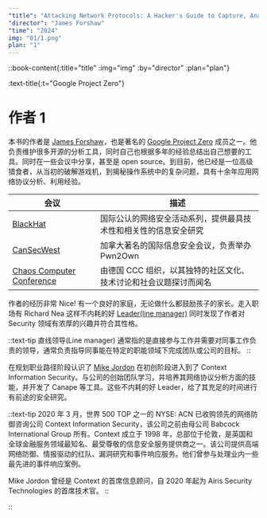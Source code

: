 ```yaml
---
"title": "Attacking Network Protocols: A Hacker's Guide to Capture, Analysis, and Exploitation"
"director": "James Forshaw"
"time": "2024"
img: "01/1.png"
plan: "1"
---
```


::book-content{:title="title" :img="img" :by="director" :plan="plan"}

:text-title{:t="Google Project Zero"}
# 作者 1

本书的作者是 [James Forshaw](https://github.com/tyranid)，也是著名的 [Google Project Zero](https://googleprojectzero.blogspot.com/) 成员之一。他负责维护很多开源的分析工具，同时自己也根据多年的经验总结出自己想要的工具。同时在一些会议中分享，甚至是 open source。到目前，他已经是一位高级猎食者，从当初的破解游戏机，到揭秘操作系统中的复杂问题，具有十余年应用网络协议分析、利用经验。

| 会议 | 描述 |
| --- | --- |
| [BlackHat](https://www.blackhat.com/) | 国际公认的网络安全活动系列，提供最具技术性和相关性的信息安全研究 |
| [CanSecWest](https://www.secwest.net/) | 加拿大著名的国际信息安全会议，负责举办 Pwn2Own | 
| [Chaos Computer Conference](https://events.ccc.de/) | 由德国 CCC 组织，以其独特的社区文化、技术讨论和社会议题探讨而闻名 |

作者的经历非常 Nice! 有一个良好的家庭，无论做什么都鼓励孩子的家长。走入职场有 Richard Nea 这样不内耗的好 [Leader(line manager)](https://en.wikipedia.org/wiki/Line_management) 同时发现了作者对 Security 领域有浓厚的兴趣并符合其性格。

::text-tip
直线领导(Line manager) 通常指的是直接参与工作并需要对同事工作负责的领导，通常负责指导同事能在特定的职能领域下完成团队或公司的目标。
::

在规划职业路径阶段认识了 [Mike Jordon](https://www.linkedin.com/in/mike-jordon-72193719/) 在初创阶段进入到了 Context Information Security。与公司的创始团队学习，并培养其网络协议分析方面的技能，并开发了 Canape 等工具。这些不内耗的好 Leader，给了其充足的时间进行有前途的安全研究。

::text-tip
2020 年 3 月，世界 500 TOP 之一的 NYSE: ACN 已收购领先的网络防御咨询公司 Context Information Security，该公司之前由母公司 Babcock International Group 所有。Context 成立于 1998 年，总部位于伦敦，是英国和全球金融服务领域最知名、最受尊敬的信息安全服务提供商之一。该公司提供高端网络防御、情报驱动的红队、漏洞研究和事件响应服务。他们曾参与处理业内一些最先进的事件响应案例。

Mike Jordon 曾经是 Context 的首席信息顾问，自 2020 年起为 Airis Security Technologies 的首席技术官。
::


::
